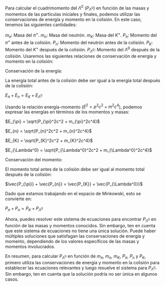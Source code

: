 Para calcular el cuadrimomento del $\Lambda^0$ ($P_{\Lambda^0}$) en función de las masas y momentos de las partículas iniciales y finales, podemos utilizar las conservaciones de energía y momento en la colisión. En este caso, tenemos las siguientes cantidades:

$m_{\pi}$: Masa del $\pi^+$.
$m_{n}$: Masa del neutrón.
$m_{K}$: Masa del $K^+$.
$P_{\pi}$: Momento del $\pi^+$ antes de la colisión.
$P_{n}$: Momento del neutrón antes de la colisión.
$P_{K}$: Momento del $K^+$ después de la colisión.
$P_{\Lambda^0}$: Momento del $\Lambda^0$ después de la colisión.
Usaremos las siguientes relaciones de conservación de energía y momento en la colisión:

Conservación de la energía:

La energía total antes de la colisión debe ser igual a la energía total después de la colisión:

$E_{\pi} + E_{n} = E_{K} + E_{\Lambda^0}$

Usando la relación energía-momento ($E^2 = p^2c^2 + m^2c^4$), podemos expresar las energías en términos de los momentos y masas:

$E_{\pi} = \sqrt{P_{\pi}^2c^2 + m_{\pi}^2c^4}$

$E_{n} = \sqrt{P_{n}^2c^2 + m_{n}^2c^4}$

$E_{K} = \sqrt{P_{K}^2c^2 + m_{K}^2c^4}$

$E_{\Lambda^0} = \sqrt{P_{\Lambda^0}^2c^2 + m_{\Lambda^0}^2c^4}$

Conservación del momento:

El momento total antes de la colisión debe ser igual al momento total después de la colisión:

$\vec{P_{\pi}} + \vec{P_{n}} = \vec{P_{K}} + \vec{P_{\Lambda^0}}$

Dado que estamos trabajando en el espacio de Minkowski, esto se convierte en:

$P_{\pi} + P_{n} = P_{K} + P_{\Lambda^0}$

Ahora, puedes resolver este sistema de ecuaciones para encontrar $P_{\Lambda^0}$ en función de las masas y momentos conocidos. Sin embargo, ten en cuenta que este sistema de ecuaciones no tiene una única solución. Puede haber múltiples soluciones que satisfagan las conservaciones de energía y momento, dependiendo de los valores específicos de las masas y momentos involucrados.

En resumen, para calcular $P_{\Lambda^0}$ en función de $m_{\pi}$, $m_{n}$, $m_{K}$, $P_{\pi}$, $P_{n}$ y $P_{K}$, primero utiliza las conservaciones de energía y momento en la colisión para establecer las ecuaciones relevantes y luego resuelve el sistema para $P_{\Lambda^0}$. Sin embargo, ten en cuenta que la solución podría no ser única en algunos casos.
